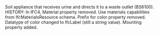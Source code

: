 ﻿Soil appliance that receives urine and directs it to a waste outlet (BS6100). HISTORY: In IFC4, Material property removed. Use materials capabilities from IfcMaterialsResource schema. Prefix for color property removed. Datatype of color changed to IfcLabel (still a string value).  Mounting property added.